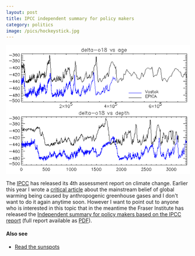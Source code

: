 ```yaml
---
layout: post
title: IPCC independent summary for policy makers
category: politics
image: /pics/hockeystick.jpg
---
```


<span class="center"><img src="/pics/Epica_do18_plot.png" width="508" alt="Vostok and Epica ice core data "/></span>

The [IPCC] has released its 4th assessment report on climate change. Earlier this year I wrote a [critical article] about the mainstream belief of global warming being caused by anthropogenic greenhouse gases and I don't want to do it again anytime soon. However I want to point out to anyone who is interested in this topic that in the meantime the Fraser Institute has released the [Independent summary for policy makers based on the IPCC report][IIPCC] (full report available as [PDF]).

<h4>Also see</h4>

* [Read the sunspots]

[IPCC]: http://www.ipcc.ch/
[IIPCC]: http://www.fraserinstitute.org/researchandpublications/publications/3184.aspx
[PDF]: http://www.fraserinstitute.org/commerce.web/product_files/IndependentSummary5.pdf
[critical article]: al-gore-leaving-his-mark-on-sheffield.html
[Read the sunspots]: http://www.canada.com/nationalpost/financialpost/comment/story.html?id=597d0677-2a05-47b4-b34f-b84068db11f4&p=4
